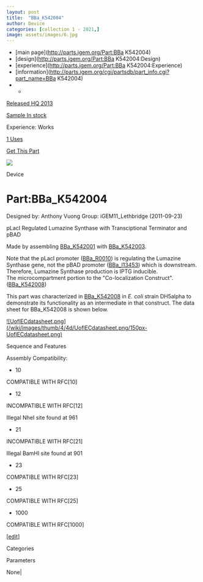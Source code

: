 ```yaml
---
layout: post
title:  "BBa_K542004"
author: Device
categories: [collection 1 - 2021,] 
image: assets/images/6.jpg
---
```



  * [main page](http://parts.igem.org/Part:BBa K542004)
  * [design](http://parts.igem.org/Part:BBa K542004:Design)
  * [experience](http://parts.igem.org/Part:BBa K542004:Experience)
  * [information](http://parts.igem.org/cgi/partsdb/part_info.cgi?part_name=BBa K542004)
  *   * 

[Released HQ 2013](http://parts.igem.org/Help:Part_Status_Box)

[Sample In stock](http://parts.igem.org/Help:Part_Status_Box)

Experience: Works

[1 Uses](http://parts.igem.org/partsdb/uses.cgi?part=BBa_K542004)

[ Get This Part](http://parts.igem.org/partsdb/get_part.cgi?part=BBa_K542004)

![](http://parts.igem.org/images/partbypart/icon_device.png)

Device

# Part:BBa_K542004

Designed by: Anthony Vuong   Group: iGEM11_Lethbridge   (2011-09-23)

pLacI Regulated Lumazine Synthase with Transciptional Terminator and pBAD

Made by assembling
[BBa_K542001](http://parts.igem.org/wiki/index.php?title=Part:BBa_K542001)
with
[BBa_K542003](http://parts.igem.org/wiki/index.php?title=Part:BBa_K542003).  
  
Note that the pLacI promoter
([BBa_R0010](http://parts.igem.org/wiki/index.php?title=Part:BBa_R0010)) is
regulating the Lumazine Synthase gene, not the pBAD promoter
([BBa_I13453](http://parts.igem.org/Part:BBa_I13453)) which is downstream.
Therefore, Lumazine Synthase production is IPTG inducible.  
The microcompartment portion to the "Co-localization Construct".
([BBa_K542008](http://parts.igem.org/Part:BBa_K542008))  
  
This part was characterized in
[BBa_K542008](http://parts.igem.org/Part:BBa_K542008) in _E. coli_ strain
DH5alpha to demonstrate its functionality as an intermediate in that
construct. The data sheet for BBa_K542008 is shown below.  
  
[![UoflECdatasheet.png](/wiki/images/thumb/4/4d/UoflECdatasheet.png/150px-
UoflECdatasheet.png)](/File:UoflECdatasheet.png)

Sequence and Features

  

Assembly Compatibility:

  * 10

COMPATIBLE WITH RFC[10]

  * 12

INCOMPATIBLE WITH RFC[12]

Illegal NheI site found at 961  

  * 21

INCOMPATIBLE WITH RFC[21]

Illegal BamHI site found at 901  

  * 23

COMPATIBLE WITH RFC[23]

  * 25

COMPATIBLE WITH RFC[25]

  * 1000

COMPATIBLE WITH RFC[1000]

  

[[edit](http://parts.igem.org/partsdb/part_info.cgi?part_name=BBa_K542004)]

Categories

Parameters

None|

